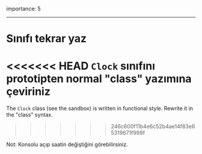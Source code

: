 importance: 5

---

# Sınıfı tekrar yaz

<<<<<<< HEAD
`Clock` sınıfını prototipten normal "class" yazımına çeviriniz
=======
The `Clock` class (see the sandbox) is written in functional style. Rewrite it in the "class" syntax.
>>>>>>> 246c600f11b4e6c52b4ae14f83e65319671f998f

Not: Konsolu açıp saatin değiştiğini görebilirsiniz.
